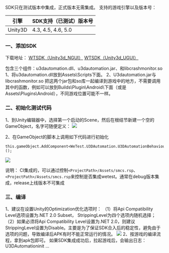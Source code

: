 SDK只在测试版本中集成，正式版本无需集成。
支持的游戏引擎以及版本号：

| 引擎 | SDK支持（已测试）版本号 |
|---------|---------|
| Unity3D | 4.3, 4.5, 4.6, 5.0 |


### 一、添加SDK
下载地址：
[WTSDK（Unity3d_NGUI）](http://cdn.wetest.qq.com/com/c/wetest_unity_ngui.zip)
[ WTSDK（Unity3d_UGUI）](http://cdn.wetest.qq.com/com/c/wetest_unity_ugui.zip)

包含三个组件：u3dautomation.dll、u3dautomation.jar、和libcrashmonitor.so
1、将u3dautomation.dll放到Assets\Scripts下面。
2、U3dautomation.jar与libcrashmonitor.so
把这两个jar包和so库一起编译到游戏中的地方，不需要调用其中的函数，例如可以放到Builds\Plugin\Android\下面（或是Assets\Plugins\Android），不同游戏位置可能不一样。

### 二、初始化测试代码

1、到Unity编辑器中，选择第一个启动的Scene，然后在根结节新建一个空的GameObject，名字可随便定义：
![](http://imgcache.tce.fsphere.cn/image/mccdn.qcloud.com/static/img/fdfc5c5723c16357ac799901a434122c/image.png)

2、在GameObject的脚本上调用如下代码进行初始化
```
this.gameObject.AddComponent<WeTest.U3DAutomation.U3DAutomationBehaviour>();
```

![](http://imgcache.tce.fsphere.cn/image/mccdn.qcloud.com/static/img/c518efef239143c4b081e97c841d84c5/image.png)

说明：
CI集成的，可以通过控制`<ProjectPath>/Assets/smcs.rsp`、`<ProjectPath>/Assets/smcs.rsp`来控制是否集成wetest。通常在debug版本集成，release上线版本不可集成

### 三、编译

1、建议在设置Unity的Optimization优化选项时：
（1）将Api Compatibility Level选项设置为.NET 2.0 Subset， StrippingLevel为四个选项内随机选择；
（2）如果必须将Api Compatibility Level设置为.NET 2.0，则建议StrippingLevel设置为Disable。主要是为了保证SDK合入后的稳定性，避免由于选项的问题，导致编译后APK有时不能正常运行的情况。
![](http://imgcache.tce.fsphere.cn/image/mccdn.qcloud.com/static/img/eaa495316efa58a2aa16bcebb3e5ba6e/image.png)
2、按游戏的编译流程，拿到apk包即可。 
 如果SDK集成成功后，拉起游戏后，会输出日志：U3DAutomationinit ... 




